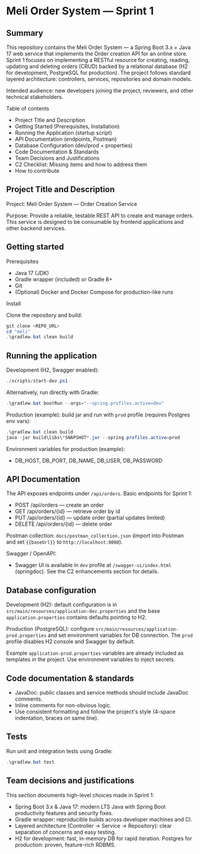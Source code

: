 # Meli Order System — Sprint 1

## Summary

This repository contains the Meli Order System — a Spring Boot 3.x + Java 17 web service that implements the Order creation API for an online store. Sprint 1 focuses on implementing a RESTful resource for creating, reading, updating and deleting orders (CRUD) backed by a relational database (H2 for development, PostgreSQL for production). The project follows standard layered architecture: controllers, services, repositories and domain models.

Intended audience: new developers joining the project, reviewers, and other technical stakeholders.

Table of contents

- Project Title and Description
- Getting Started (Prerequisites, Installation)
- Running the Application (startup script)
- API Documentation (endpoints, Postman)
- Database Configuration (dev/prod + properties)
- Code Documentation & Standards
- Team Decisions and Justifications
- C2 Checklist: Missing items and how to address them
- How to contribute

## Project Title and Description

Project: Meli Order System — Order Creation Service

Purpose: Provide a reliable, testable REST API to create and manage orders. This service is designed to be consumable by frontend applications and other backend services.

## Getting started

Prerequisites

- Java 17 (JDK)
- Gradle wrapper (included) or Gradle 8+
- Git
- (Optional) Docker and Docker Compose for production-like runs

Install

Clone the repository and build:

```powershell
git clone <REPO_URL>
cd "meli"
.\gradlew.bat clean build
```

## Running the application

Development (H2, Swagger enabled):

```powershell
./scripts/start-dev.ps1
```

Alternatively, run directly with Gradle:

```powershell
.\gradlew.bat bootRun --args="--spring.profiles.active=dev"
```

Production (example): build jar and run with `prod` profile (requires Postgres env vars):

```powershell
.\gradlew.bat clean build
java -jar build\libs\*SNAPSHOT*.jar --spring.profiles.active=prod
```

Environment variables for production (example):

- DB_HOST, DB_PORT, DB_NAME, DB_USER, DB_PASSWORD

## API Documentation

The API exposes endpoints under `/api/orders`. Basic endpoints for Sprint 1:

- POST /api/orders — create an order
- GET /api/orders/{id} — retrieve order by id
- PUT /api/orders/{id} — update order (partial updates limited)
- DELETE /api/orders/{id} — delete order

Postman collection: `docs/postman_collection.json` (import into Postman and set `{{baseUrl}}` to `http://localhost:8080`).

Swagger / OpenAPI:

- Swagger UI is available in `dev` profile at `/swagger-ui/index.html` (springdoc). See the C2 enhancements section for details.

## Database configuration

Development (H2): default configuration is in `src/main/resources/application-dev.properties` and the base `application.properties` contains defaults pointing to H2.

Production (PostgreSQL): configure `src/main/resources/application-prod.properties` and set environment variables for DB connection. The `prod` profile disables H2 console and Swagger by default.

Example `application-prod.properties` variables are already included as templates in the project. Use environment variables to inject secrets.

## Code documentation & standards

- JavaDoc: public classes and service methods should include JavaDoc comments.
- Inline comments for non-obvious logic.
- Use consistent formatting and follow the project's style (4-space indentation, braces on same line).

## Tests

Run unit and integration tests using Gradle:

```powershell
.\gradlew.bat test
```

## Team decisions and justifications

This section documents high-level choices made in Sprint 1:

- Spring Boot 3.x & Java 17: modern LTS Java with Spring Boot productivity features and security fixes.
- Gradle wrapper: reproducible builds across developer machines and CI.
- Layered architecture (Controller -> Service -> Repository): clear separation of concerns and easy testing.
- H2 for development: fast, in-memory DB for rapid iteration. Postgres for production: proven, feature-rich RDBMS.
